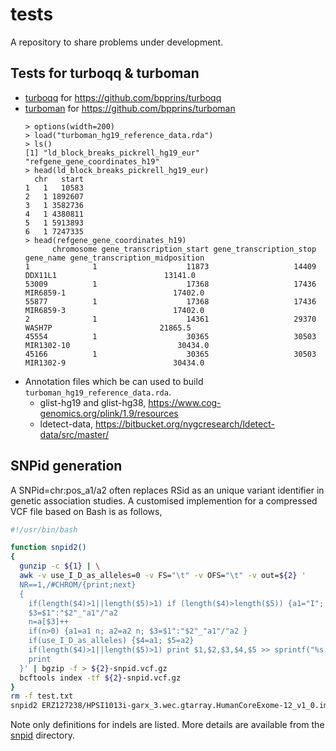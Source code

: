 # tests

A repository to share problems under development.

## Tests for turboqq & turboman

* [turboqq](https://github.com/jinghuazhao/tests/tree/main/turboqq) for <https://github.com/bpprins/turboqq>
* [turboman](https://github.com/jinghuazhao/tests/tree/main/turboman) for <https://github.com/bpprins/turboman>
    ```
    > options(width=200)
    > load("turboman_hg19_reference_data.rda")
    > ls()
    [1] "ld_block_breaks_pickrell_hg19_eur" "refgene_gene_coordinates_h19"
    > head(ld_block_breaks_pickrell_hg19_eur)
      chr   start
    1   1   10583
    2   1 1892607
    3   1 3582736
    4   1 4380811
    5   1 5913893
    6   1 7247335
    > head(refgene_gene_coordinates_h19)
          chromosome gene_transcription_start gene_transcription_stop  gene_name gene_transcription_midposition
    1              1                    11873                   14409    DDX11L1                        13141.0
    53009          1                    17368                   17436  MIR6859-1                        17402.0
    55877          1                    17368                   17436  MIR6859-3                        17402.0
    2              1                    14361                   29370     WASH7P                        21865.5
    45554          1                    30365                   30503 MIR1302-10                        30434.0
    45166          1                    30365                   30503  MIR1302-9                        30434.0
    ```
* Annotation files which be can used to build `turboman_hg19_reference_data.rda`.
  - glist-hg19 and glist-hg38, <https://www.cog-genomics.org/plink/1.9/resources>
  - ldetect-data, <https://bitbucket.org/nygcresearch/ldetect-data/src/master/>

## SNPid generation

A SNPid=chr:pos_a1/a2 often replaces RSid as an unique variant identifier in genetic association studies. A customised implemention for a compressed VCF file based on Bash is as follows,

```bash
#!/usr/bin/bash

function snpid2()
{
  gunzip -c ${1} | \
  awk -v use_I_D_as_alleles=0 -v FS="\t" -v OFS="\t" -v out=${2} '
  NR==1,/#CHROM/{print;next}
  {
    if(length($4)>1||length($5)>1) if (length($4)>length($5)) {a1="I"; a2="D"} else {a1="D"; a2="I"} else {a1=$4; a2=$5}
    $3=$1":"$2"_"a1"/"a2
    n=a[$3]++
    if(n>0) {a1=a1 n; a2=a2 n; $3=$1":"$2"_"a1"/"a2 }
    if(use_I_D_as_alleles) {$4=a1; $5=a2}
    if(length($4)>1||length($5)>1) print $1,$2,$3,$4,$5 >> sprintf("%s.txt",out)
    print
  }' | bgzip -f > ${2}-snpid.vcf.gz
  bcftools index -tf ${2}-snpid.vcf.gz
}
rm -f test.txt
snpid2 ERZ127238/HPSI1013i-garx_3.wec.gtarray.HumanCoreExome-12_v1_0.imputed_phased.20150604.genotypes.vcf.gz test
```

Note only definitions for indels are listed. More details are available from the [snpid](https://github.com/jinghuazhao/tests/tree/main/snpid) directory.
